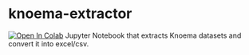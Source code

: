 # knoema-extractor 
[![Open In Colab](https://colab.research.google.com/assets/colab-badge.svg)](ttps://colab.research.google.com/github/doctorice/knoema-extractor/blob/master/Knoema_Dataset_Extractor.ipynb)
Jupyter Notebook that extracts Knoema datasets and convert it into excel/csv.
